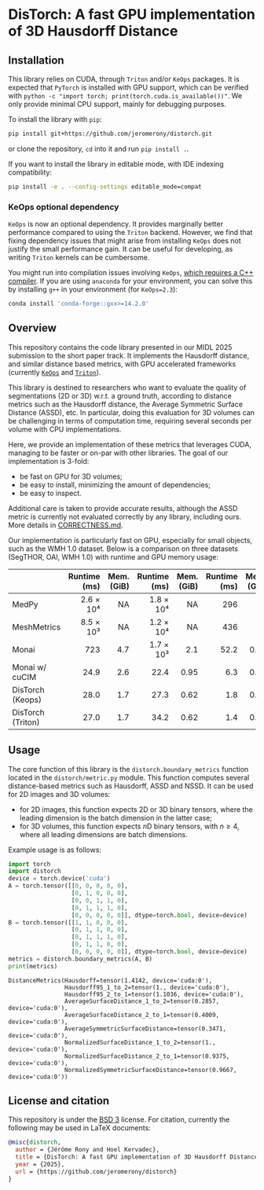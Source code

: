 # DisTorch: A fast GPU implementation of 3D Hausdorff Distance

## Installation

This library relies on CUDA, through `Triton` and/or `KeOps` packages.
It is expected that `PyTorch` is installed with GPU support, which can be verified with
`python -c "import torch; print(torch.cuda.is_available())"`.
We only provide minimal CPU support, mainly for debugging purposes.

To install the library with `pip`:
```bash
pip install git+https://github.com/jeromerony/distorch.git
```
or clone the repository, `cd` into it and run `pip install .`.

If you want to install the library in editable mode, with IDE indexing compatibility:
```bash
pip install -e . --config-settings editable_mode=compat
```

### KeOps optional dependency

`KeOps` is now an optional dependency. It provides marginally better performance compared to using the `Triton` backend.
However, we find that fixing dependency issues that might arise from installing `KeOps` does not justify the small performance gain.
It can be useful for developing, as writing `Triton` kernels can be cumbersome.

You might run into compilation issues involving `KeOps`, [which requires a C++ compiler](https://www.kernel-operations.io/keops/python/installation.html#compilation-issues).
If you are using `anaconda` for your environment, you can solve this by installing `g++` in your environment (for `KeOps=2.3`):
```bash
conda install 'conda-forge::gxx>=14.2.0'
```

## Overview

This repository contains the code library presented in our MIDL 2025 submission to the short paper track.
It implements the Hausdorff distance, and similar distance based metrics, with GPU accelerated frameworks (currently [`KeOps`](https://www.kernel-operations.io/) and [`Triton`](https://github.com/triton-lang/triton)).

This library is destined to researchers who want to evaluate the quality of segmentations (2D or 3D) w.r.t. a ground truth, according to distance metrics such as the Hausdorff distance, the Average Symmetric Surface Distance (ASSD), etc.
In particular, doing this evaluation for 3D volumes can be challenging in terms of computation time, requiring several seconds per volume with CPU implementations.

Here, we provide an implementation of these metrics that leverages CUDA, managing to be faster or on-par with other libraries.
The goal of our implementation is 3-fold:
- be fast on GPU for 3D volumes;
- be easy to install, minimizing the amount of dependencies;
- be easy to inspect.

Additional care is taken to provide accurate results, although the ASSD metric is currently not evaluated correctly by any library, including ours. More details in [CORRECTNESS.md](CORRECTNESS.md).

Our implementation is particularly fast on GPU, especially for small objects, such as the WMH 1.0 dataset.
Below is a comparison on three datasets (SegTHOR, OAI, WMH 1.0) with runtime and GPU memory usage:

|                   | Runtime (ms) | Mem. (GiB) | Runtime (ms) | Mem. (GiB) | Runtime (ms) | Mem. (GiB) |
|-------------------|-------------:|-----------:|-------------:|-----------:|-------------:|-----------:|
| MedPy             |    2.6 × 10⁴ |         NA |    1.8 × 10⁴ |         NA |          296 |         NA |
| MeshMetrics       |    8.5 × 10³ |         NA |    1.2 × 10⁴ |         NA |          436 |         NA |
| Monai             |          723 |        4.7 |    1.7 × 10³ |        2.1 |         52.2 |       0.52 |
| Monai w/ cuCIM    |         24.9 |        2.6 |         22.4 |       0.95 |          6.3 |       0.09 |
| DisTorch (Keops)  |         28.0 |        1.7 |         27.3 |       0.62 |          1.8 |       0.05 |
| DisTorch (Triton) |         27.0 |        1.7 |         34.2 |       0.62 |          1.4 |       0.05 |


## Usage

The core function of this library is the `distorch.boundary_metrics` function located in the `distorch/metric.py` module.
This function computes several distance-based metrics such as Hausdorff, ASSD and NSSD. It can be used for 2D images and 3D volumes:
- for 2D images, this function expects 2D or 3D binary tensors, where the leading dimension is the batch dimension in the latter case; 
- for 3D volumes, this function expects $`n`$D binary tensors, with $`n\geq 4`$, where all leading dimensions are batch dimensions.

Example usage is as follows:
```python
import torch
import distorch
device = torch.device('cuda')
A = torch.tensor([[0, 0, 0, 0, 0],
                  [0, 1, 0, 0, 0],
                  [0, 0, 1, 1, 0],
                  [0, 1, 1, 1, 0],
                  [0, 0, 0, 0, 0]], dtype=torch.bool, device=device)
B = torch.tensor([[1, 1, 0, 0, 0],
                  [0, 1, 1, 0, 0],
                  [0, 1, 1, 1, 0],
                  [0, 1, 1, 0, 0],
                  [0, 0, 0, 0, 0]], dtype=torch.bool, device=device)
metrics = distorch.boundary_metrics(A, B)
print(metrics)
```
```text
DistanceMetrics(Hausdorff=tensor(1.4142, device='cuda:0'),
                Hausdorff95_1_to_2=tensor(1., device='cuda:0'),
                Hausdorff95_2_to_1=tensor(1.1036, device='cuda:0'),
                AverageSurfaceDistance_1_to_2=tensor(0.2857, device='cuda:0'),
                AverageSurfaceDistance_2_to_1=tensor(0.4009, device='cuda:0'),
                AverageSymmetricSurfaceDistance=tensor(0.3471, device='cuda:0'),
                NormalizedSurfaceDistance_1_to_2=tensor(1., device='cuda:0'),
                NormalizedSurfaceDistance_2_to_1=tensor(0.9375, device='cuda:0'),
                NormalizedSymmetricSurfaceDistance=tensor(0.9667, device='cuda:0'))
```

## License and citation
This repository is under the [BSD 3](LICENSE) license. For citation, currently the following may be used in LaTeX documents:
```bibtex
@misc{distorch,
  author = {Jérôme Rony and Hoel Kervadec},
  title = {DisTorch: A fast GPU implementation of 3D Hausdorff Distance},
  year = {2025},
  url = {https://github.com/jeromerony/distorch}
}
